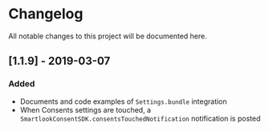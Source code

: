 # Changelog
All notable changes to this project will be documented here.

## [1.1.9] - 2019-03-07
### Added
- Documents and code examples of `Settings.bundle` integration
- When Consents settings are touched, a `SmartlookConsentSDK.consentsTouchedNotification` notification is posted
